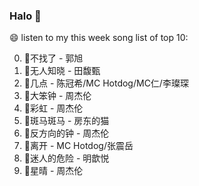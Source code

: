 

### Halo 👋

😄 listen to my this week song list of top 10:

0. 🌈不找了 - 郭旭
1. 🌈无人知晓 - 田馥甄
2. 🌈几点 - 陈冠希/MC Hotdog/MC仁/李璨琛
3. 🌈大笨钟 - 周杰伦
4. 🌈彩虹 - 周杰伦
5. 🌈斑马斑马 - 房东的猫
6. 🌈反方向的钟 - 周杰伦
7. 🌈离开 - MC Hotdog/张震岳
8. 🌈迷人的危险 - 明歆悦
9. 🌈星晴 - 周杰伦

